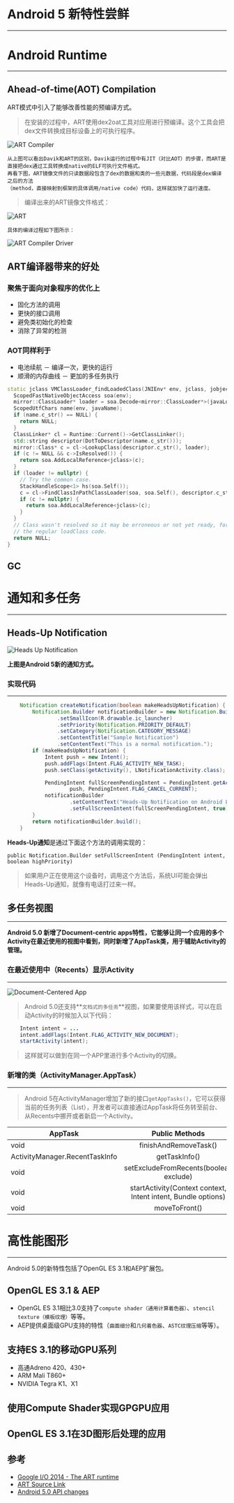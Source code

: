 # Android 5 新特性尝鲜

-------

# Android Runtime

---

## Ahead-of-time(AOT) Compilation

ART模式中引入了能够改善性能的预编译方式。

> 在安装的过程中，ART使用dex2oat工具对应用进行预编译。这个工具会把dex文件转换成目标设备上的可执行程序。

![ART Compiler](images/a5_art_view.png)

	从上图可以看出Davik和ART的区别，Davik运行的过程中有JIT（对比AOT）的步骤，而ART是直接把dex通过工具转换成native的ELF可执行文件格式。
	再看下图，ART镜像文件的只读数据段包含了dex的数据和类的一些元数据，代码段是dex编译之后的方法
	（method，直接映射到框架的具体调用/native code）代码，这样就加快了运行速度。

> 编译出来的ART镜像文件格式：

![ART](images/a5_art_file.png)

	具体的编译过程如下图所示：

![ART Compiler Driver](images/a5_art_compiler_driver.png)

## ART编译器带来的好处

### 聚焦于面向对象程序的优化上

* 固化方法的调用
* 更快的接口调用
* 避免类初始化的检查
* 消除了异常的检测

### AOT同样利于

* 电池续航 － 编译一次，更快的运行
* 顺滑的内存曲线 － 更加的多任务执行



``` cpp
static jclass VMClassLoader_findLoadedClass(JNIEnv* env, jclass, jobject javaLoader, jstring javaName) {
  ScopedFastNativeObjectAccess soa(env);
  mirror::ClassLoader* loader = soa.Decode<mirror::ClassLoader*>(javaLoader);
  ScopedUtfChars name(env, javaName);
  if (name.c_str() == NULL) {
    return NULL;
  }
  ClassLinker* cl = Runtime::Current()->GetClassLinker();
  std::string descriptor(DotToDescriptor(name.c_str()));
  mirror::Class* c = cl->LookupClass(descriptor.c_str(), loader);
  if (c != NULL && c->IsResolved()) {
    return soa.AddLocalReference<jclass>(c);
  }
  if (loader != nullptr) {
    // Try the common case.
    StackHandleScope<1> hs(soa.Self());
    c = cl->FindClassInPathClassLoader(soa, soa.Self(), descriptor.c_str(), hs.NewHandle(loader));
    if (c != nullptr) {
      return soa.AddLocalReference<jclass>(c);
    }
  }
  // Class wasn't resolved so it may be erroneous or not yet ready, force the caller to go into
  // the regular loadClass code.
  return NULL;
}
```

## GC

# 通知和多任务

---

## Heads-Up Notification

![Heads Up Notification](images/a5_heads_up_notification.png)

**上图是Android 5新的通知方式。**

### 实现代码

---

``` java
	Notification createNotification(boolean makeHeadsUpNotification) {
        Notification.Builder notificationBuilder = new Notification.Builder(getActivity())
                .setSmallIcon(R.drawable.ic_launcher)
                .setPriority(Notification.PRIORITY_DEFAULT)
                .setCategory(Notification.CATEGORY_MESSAGE)
                .setContentTitle("Sample Notification")
                .setContentText("This is a normal notification.");
        if (makeHeadsUpNotification) {
            Intent push = new Intent();
            push.addFlags(Intent.FLAG_ACTIVITY_NEW_TASK);
            push.setClass(getActivity(), LNotificationActivity.class);

            PendingIntent fullScreenPendingIntent = PendingIntent.getActivity(getActivity(), 0,
                    push, PendingIntent.FLAG_CANCEL_CURRENT);
            notificationBuilder
                    .setContentText("Heads-Up Notification on Android L or above.")
                    .setFullScreenIntent(fullScreenPendingIntent, true); //FullScreen Heads－Up Notification
        }
        return notificationBuilder.build();
    }
```

**Heads-Up通知**是通过下面这个方法的调用实现的：

	public Notification.Builder setFullScreenIntent (PendingIntent intent, boolean highPriority)

> 如果用户正在使用这个设备时，调用这个方法后，系统UI可能会弹出Heads-Up通知，就像有电话打过来一样。


## 多任务视图
---

**Android 5.0 新增了Document-centric apps特性，它能够让同一个应用的多个Activity在最近使用的视图中看到，同时新增了AppTask类，用于辅助Activity的管理。**

### 在最近使用中（Recents）显示Activity
---

![Document-Centered App](images/a5_documented_app.png) 

> Android 5.0还支持**`文档式的多任务`**视图，如果要使用该样式，可以在启动Activity的时候加入以下代码：


``` java
	Intent intent = ...
	intent.addFlags(Intent.FLAG_ACTIVITY_NEW_DOCUMENT);
	startActivity(intent);
```

> 这样就可以做到在同一个APP里进行多个Activity的切换。
 
 
### 新增的类（ActivityManager.AppTask）
---

> Android 5在ActivityManager增加了新的接口`getAppTasks()`，它可以获得当前的任务列表（List<AppTask>），开发者可以直接通过AppTask将任务转至前台、从Recents中挪开或者新启一个Activity。

| AppTask       | Public Methods | 
| ------------- |:-------------:|
| void		| finishAndRemoveTask() | 
| ActivityManager.RecentTaskInfo  | getTaskInfo() | 
| void 	| 		setExcludeFromRecents(boolean exclude) |
| void 	|		startActivity(Context context, Intent intent, Bundle options) |
| void 	|		moveToFront() |
 
 
# 高性能图形

---

Android 5.0的新特性包括了OpenGL ES 3.1和AEP扩展包。

## OpenGL ES 3.1 & AEP

* OpenGL ES 3.1相比3.0支持了`compute shader（通用计算着色器）`、`stencil texture（模板纹理）`等等。
* AEP提供桌面级GPU支持的特性（`曲面细分`和`几何着色器`、`ASTC纹理压缩`等等）。


## 支持ES 3.1的移动GPU系列

* 高通Adreno 420、430+
* ARM Mali T860+
* NVIDIA Tegra K1、X1


## 使用Compute Shader实现GPGPU应用


## OpenGL ES 3.1在3D图形后处理的应用


## 参考

* [Google I/O 2014 - The ART runtime][1]
* [ART Source Link][2]
* [Android 5.0 API changes][3]


[1]:https://www.youtube.com/watch?v=EBlTzQsUoOw
[2]:https://android.googlesource.com/platform/art/
[3]:http://developer.android.com/about/versions/android-5.0.html